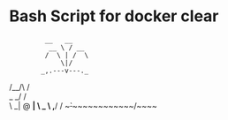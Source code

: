 # Bash Script for docker clear

<!-- language: lang-none -->

             __   __
              __ \ / __
             /  \ | /  \
                 \|/
            _,.---v---._
   /\__/\  /            \
   \_  _/ /              \
     \ \_|           @ __|
      \                \_
      \     ,__/       /
     ~~~`~~~~~~~~~~~~~~/~~~~
